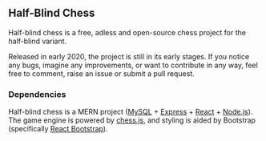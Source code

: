 ## Half-Blind Chess

Half-blind chess is a free, adless and open-source chess project for the half-blind variant.

Released in early 2020, the project is still in its early stages. If you notice any bugs, imagine any improvements, or want to contribute in any way, feel free to comment, raise an issue or submit a pull request.

### Dependencies 

Half-blind chess is a MERN project ([MySQL](https://www.mysql.com/) + [Express](https://expressjs.com/) + [React](https://reactjs.org/) + [Node.js](https://nodejs.org/en/)). The game engine is powered by [chess.js](https://github.com/jhlywa/chess.js/blob/master/README.md), and styling is aided by Bootstrap (specifically [React Bootstrap](https://react-bootstrap.github.io/)).
